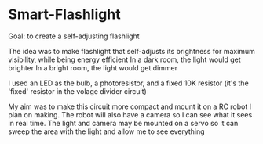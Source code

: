 # Smart-Flashlight

Goal: to create a self-adjusting flashlight

The idea was to make flashlight that self-adjusts its brightness for maximum visibility, while being energy efficient
In a dark room, the light would get brighter
In a bright room, the light would get dimmer

I used an LED as the bulb, a photoresistor, and a fixed 10K resistor (it's the 'fixed' resistor in the volage divider circuit)

My aim was to make this circuit more compact and mount it on a RC robot I plan on making. 
The robot will also have a camera so I can see what it sees in real time. 
The light and camera may be mounted on a servo so it can sweep the area with the light and allow me to see everything